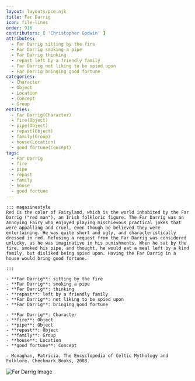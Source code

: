 ```yaml
---
layout: layouts/pce.njk
title: Far Darrig
icon: file-lines
order: 916
contributors: [ 'Christopher Godwin' ]
attributes:
  - Far Darrig sitting by the fire
  - Far Darrig smoking a pipe
  - Far Darrig thinking
  - repast left by a friendly family
  - Far Darrig not liking to be spied upon
  - Far Darrig bringing good fortune
categories:
  - Character
  - Object
  - Location
  - Concept
  - Group
entities:
  - Far Darrig(Character)
  - fire(Object)
  - pipe(Object)
  - repast(Object)
  - family(Group)
  - house(Location)
  - good fortune(Concept)
tags:
  - Far Darrig
  - fire
  - pipe
  - repast
  - family
  - house
  - good fortune
---
```

``` tab [group1:Info]
::: magazinestyle
Red is the color of Fairyland, which is the world inhabited by the Far Darrig ("red man"), an Irish folkloric figure. The Far Darrig was an annoying Fairy who enjoyed playing mischievous practical jokes that were appalling and cruel, even though he believed they were entertaining. He was quite short and ugly, and characteristically dressed in red. Refusing a request from the Far Darrig was considered unlucky, as he was imaginative in his punishments. When he sat by the fire, smoked his pipe, and thought, he would eat a meal left by a kind family, but disliked being spied upon. Having the Far Darrig in a house would bring good fortune.

:::
```
``` tab [group1:Attributes]
- **Far Darrig**: sitting by the fire
- **Far Darrig**: smoking a pipe
- **Far Darrig**: thinking
- **repast**: left by a friendly family
- **Far Darrig**: not liking to be spied upon
- **Far Darrig**: bringing good fortune
```
``` tab [group1:Entities]
- **Far Darrig**: Character
- **fire**: Object
- **pipe**: Object
- **repast**: Object
- **family**: Group
- **house**: Location
- **good fortune**: Concept
```
``` tab [group1:Sources]
- Monaghan, Patricia. The Encyclopedia of Celtic Mythology and Folklore. Checkmark Books, 2008.
```
![Far Darrig Image](https://upload.wikimedia.org/wikipedia/commons/thumb/6/65/Four_Provinces_Flag.svg/1200px-Four_Provinces_Flag.svg.png)

